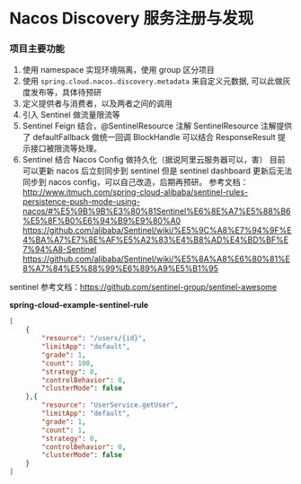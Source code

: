 # Nacos Discovery 服务注册与发现


### 项目主要功能

1. 使用 namespace 实现环境隔离，使用 group 区分项目
2. 使用 `spring.cloud.nacos.discovery.metadata` 来自定义元数据, 可以此做灰度发布等，具体待预研
3. 定义提供者与消费者，以及两者之间的调用
4. 引入 Sentinel 做流量限流等
5. Sentinel Feign 结合，@SentinelResource 注解
    SentinelResource 注解提供了 defaultFallback 做统一回调
    BlockHandle 可以结合 ResponseResult 提示接口被限流等处理。
6. Sentinel 结合 Nacos Config 做持久化（据说阿里云服务器可以，害）
    目前可以更新 nacos 后立刻同步到 sentinel
    但是 sentinel dashboard 更新后无法同步到 nacos config，可以自己改造，后期再预研。
    参考文档：
    http://www.itmuch.com/spring-cloud-alibaba/sentinel-rules-persistence-push-mode-using-nacos/#%E5%9B%9B%E3%80%81Sentinel%E6%8E%A7%E5%88%B6%E5%8F%B0%E6%94%B9%E9%80%A0
    https://github.com/alibaba/Sentinel/wiki/%E5%9C%A8%E7%94%9F%E4%BA%A7%E7%8E%AF%E5%A2%83%E4%B8%AD%E4%BD%BF%E7%94%A8-Sentinel  
    https://github.com/alibaba/Sentinel/wiki/%E5%8A%A8%E6%80%81%E8%A7%84%E5%88%99%E6%89%A9%E5%B1%95
    
sentinel 参考文档：https://github.com/sentinel-group/sentinel-awesome

**spring-cloud-example-sentinel-rule**

```json
[
    {
        "resource": "/users/{id}",
        "limitApp": "default",
        "grade": 1,
        "count": 100,
        "strategy": 0,
        "controlBehavior": 0,
        "clusterMode": false
    },{
        "resource": "UserService.getUser",
        "limitApp": "default",
        "grade": 1,
        "count": 1,
        "strategy": 0,
        "controlBehavior": 0,
        "clusterMode": false
    }
]
```